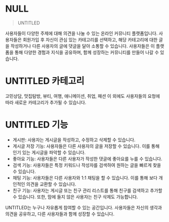 # NULL

> UNTITLED

사용자들이 다양한 주제에 대해 의견을 나눌 수 있는 온라인 커뮤니티 플랫폼입니다. 사용자들은 회원가입 후 자신이 관심 있는 카테고리를 선택하고, 해당 카테고리에 대한 글을 작성하거나 다른 사용자의 글에 댓글을 달아 소통할 수 있습니다. 사용자들은 이 플랫폼을 통해 다양한 경험과 지식을 공유하며, 함께 성장하는 커뮤니티를 만들어 나갈 수 있습니다.

# UNTITLED 카테고리
고민상담, 맛집탐방, 뷰티, 여행, 애니메이션, 취업, 패션
이 외에도 사용자들의 요청에 따라 새로운 카테고리가 추가될 수 있습니다.

# UNTITLED 기능
- 게시판: 사용자는 게시글을 작성하고, 수정하고 삭제할 수 있습니다.
- 게시글 저장 기능: 사용자들은 다른 사용자의 글을 저장할 수 있습니다. 이를 통해 인기 있는 게시글을 파악할 수 있습니다.
- 좋아요 기능: 사용자들은 다른 사용자가 작성한 댓글에 좋아요를 누를 수 있습니다.
- 검색 기능: 사용자들은 특정 키워드나 작성자를 검색하여 원하는 글을 빠르게 찾을 수 있습니다.
- 채팅 기능: 사용자들은 다른 사용자와 1:1 채팅을 할 수 있습니다. 이를 통해 보다 개인적인 의견을 교환할 수 있습니다.
- 친구 기능: 사용자는 게시글 또는 친구 관리 리스트를 통해 친구를 검색하고 추가할 수 있습니다. 또한, 맘에 들지 않은 사용자는 친구 삭제도 가능합니다.

UNTITLED는 누구나 자유롭게 참여할 수 있는 공간입니다. 사용자들은 자신의 생각과 의견을 공유하고, 다른 사용자들과 함께 성장할 수 있습니다.

